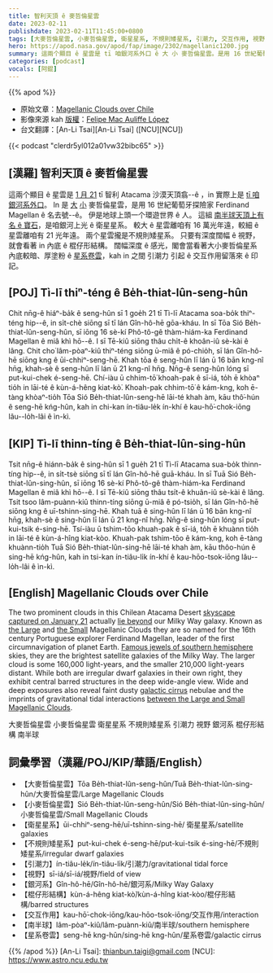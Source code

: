 ```yaml
---
title: 智利天頂 ê 麥哲倫星雲
date: 2023-02-11
publishdate: 2023-02-11T11:45:00+0800
tags: [大麥哲倫星雲, 小麥哲倫星雲, 衛星星系, 不規則矮星系, 引潮力, 交互作用, 視野, 銀河系, 棍仔形結構, 南半球, 星系卷雲]
hero: https://apod.nasa.gov/apod/fap/image/2302/magellanic1200.jpg
summary: 這兩个顯目 ê 星雲是 tī 咱銀河系外口 ê 大 小 麥哲倫星雲。是用 16 世紀葡萄牙探險家 Ferdinand Magellan ê 名去號--ê。
categories: [podcast]
vocals: [阿錕]
---
```


{{% apod %}}

- 原始文章：[Magellanic Clouds over Chile](https://apod.nasa.gov/apod/ap230211.html)
- 影像來源 kah [版權][copyright]：[Felipe Mac Auliffe López](https://www.astrobin.com/40v8a9/)
- 台文翻譯：[An-Li Tsai][An-Li Tsai] ([NCU][NCU])

{{< podcast "clerdr5yl012a01vw32bibc65" >}}

## [漢羅] 智利天頂 ê 麥哲倫星雲
這兩个顯目 ê 星雲是 [1 月 21][skyscape captured on January 21] tī 智利 Atacama 沙漠天頂翕--ê ，in 實際上是 [tī 咱銀河系外口][lie beyond]。
In 是 [大][the Large] [小][the Small] 麥哲倫星雲，是用 16 世紀葡萄牙探險家 Ferdinand Magellan ê 名去號--ê。
伊是地球上頭一个環遊世界 ê 人。
這組 [南半球天頂上有名 ê 寶石][Famous jewels of southern hemisphere]，是咱銀河上光 ê 衛星星系。
較大 ê 星雲離咱有 16 萬光年遠，較細 ê 星雲離咱有 21 光年遠。
兩个星雲攏是不規則矮星系。
只要有深度闊幅 ê 視野，就會看著 in 內底 ê 棍仔形結構。
闊幅深度 ê 感光，閣會當看著大小麥哲倫星系 內底較暗、厚塗粉 ê [星系卷雲][galactic cirrus]，kah in 之間 引潮力 引起 ê 交互作用留落來 ê 印記。


## [POJ] Tì-lī thiⁿ-téng ê Be̍h-thiat-lûn-seng-hûn
Chit nn̄g-ê hiáⁿ-ba̍k ê seng-hûn sī 1 goe̍h 21 tī Tì-lī Atacama soa-bo̍k thiⁿ-téng hip--ê, in si̍t-chè siōng sī tī lán Gîn-hô-hē gōa-kháu.
In sī Tōa Sió Be̍h-thiat-lûn-seng-hûn, sī iōng 16 sè-kí Phô-tô-gê thàm-hiám-ka Ferdinand Magellan ê miâ khì hō--ê.
I sī Tē-kiû siōng thâu chi̍t-ê khoân-iû sè-kài ê lâng.
Chit cho͘ lâm-pòaⁿ-kiû thiⁿ-téng siōng ū-miâ ê pó-chio̍h, sī lán Gîn-hô-hē siōng kng ê ūi-chhiⁿ-seng-hē.
Khah tōa ê seng-hûn lī lán ū 16 bān kng-nî hn̄g, khah-sè ê seng-hûn lī lán ū 21 kng-nî hn̄g.
Nn̄g-ê seng-hûn lóng sī put-kui-chek é-seng-hē.
Chí-iàu ū chhim-tō͘ khoah-pak ê sī-iá, to̍h ē khòaⁿ tio̍h in lāi-té ê kùn-á-hêng kiat-kò͘.
Khoah-pak chhim-tō͘ ê kám-kng, koh ē-tàng khòaⁿ-tio̍h Tōa Sió Be̍h-thiat-lûn-seng-hē lāi-té khah àm, kāu thô͘-hún ê seng-hē kńg-hûn, kah in chi-kan ín-tiâu-le̍k ín-khí ê kau-hō͘-chok-iōng lâu--lo̍h-lâi ê ìn-kì.

## [KIP] Tì-lī thinn-tíng ê Be̍h-thiat-lûn-sing-hûn
Tsit nn̄g-ê hiánn-ba̍k ê sing-hûn sī 1 gue̍h 21 tī Tì-lī Atacama sua-bo̍k thinn-tíng hip--ê, in si̍t-tsè siōng sī tī lán Gîn-hô-hē guā-kháu.
In sī Tuā Sió Be̍h-thiat-lûn-sing-hûn, sī iōng 16 sè-kí Phô-tô-gê thàm-hiám-ka Ferdinand Magellan ê miâ khì hō--ê.
I sī Tē-kiû siōng thâu tsi̍t-ê khuân-iû sè-kài ê lâng.
Tsit tsoo lâm-puànn-kiû thinn-tíng siōng ū-miâ ê pó-tsio̍h, sī lán Gîn-hô-hē siōng kng ê uī-tshinn-sing-hē.
Khah tuā ê sing-hûn lī lán ū 16 bān kng-nî hn̄g, khah-sè ê sing-hûn lī lán ū 21 kng-nî hn̄g.
Nn̄g-ê sing-hûn lóng sī put-kui-tsik é-sing-hē.
Tsí-iàu ū tshim-tōo khuah-pak ê sī-iá, to̍h ē khuànn tio̍h in lāi-té ê kùn-á-hîng kiat-kòo.
Khuah-pak tshim-tōo ê kám-kng, koh ē-tàng khuànn-tio̍h Tuā Sió Be̍h-thiat-lûn-sing-hē lāi-té khah àm, kāu thôo-hún ê sing-hē kńg-hûn, kah in tsi-kan ín-tiâu-li̍k ín-khí ê kau-hōo-tsok-iōng lâu--lo̍h-lâi ê ìn-kì.

## [English] Magellanic Clouds over Chile
The two prominent clouds in this Chilean Atacama Desert [skyscape captured on January 21][skyscape captured on January 21] actually [lie beyond][lie beyond] our Milky Way galaxy.
Known as [the Large][the Large] and [the Small][the Small] Magellanic Clouds they are so named for the 16th century Portuguese explorer Ferdinand Magellan, leader of the first circumnavigation of planet Earth.
[Famous jewels of southern hemisphere][Famous jewels of southern hemisphere] skies, they are the brightest satellite galaxies of the Milky Way.
The larger cloud is some 160,000 light-years, and the smaller 210,000 light-years distant.
While both are irregular dwarf galaxies in their own right, they exhibit central barred structures in the deep wide-angle view.
Wide and deep exposures also reveal faint dusty [galactic cirrus][galactic cirrus] nebulae and the imprints of gravitational tidal interactions [between the Large and Small Magellanic Clouds][between the Large and Small Magellanic Clouds].

大麥哲倫星雲 小麥哲倫星雲 衛星星系 不規則矮星系 引潮力  視野 銀河系 棍仔形結構 南半球
## 詞彙學習（漢羅/POJ/KIP/華語/English）
- 【大麥哲倫星雲】Tōa Be̍h-thiat-lûn-seng-hûn/Tuā Be̍h-thiat-lûn-sing-hûn/大麥哲倫星雲/Large Magellanic Clouds
- 【小麥哲倫星雲】Sió Be̍h-thiat-lûn-seng-hûn/Sió Be̍h-thiat-lûn-sing-hûn/小麥哲倫星雲/Small Magellanic Clouds
- 【衛星星系】ūi-chhiⁿ-seng-hē/uī-tshinn-sing-hē/ 衛星星系/satellite galaxies
- 【不規則矮星系】put-kui-chek é-seng-hē/put-kui-tsik é-sing-hē/不規則矮星系/irregular dwarf galaxies
- 【引潮力】ín-tiâu-le̍k/ín-tiâu-li̍k/引潮力/gravitational tidal force
- 【視野】sī-iá/sī-iá/視野/field of view
- 【銀河系】Gîn-hô-hē/Gîn-hô-hē/銀河系/Milky Way Galaxy
- 【棍仔形結構】kùn-á-hêng kiat-kò͘/kùn-á-hîng kiat-kòo/棍仔形結構/barred structures
- 【交互作用】kau-hō͘-chok-iōng/kau-hōo-tsok-iōng/交互作用/interaction
- 【南半球】lâm-pòaⁿ-kiû/lâm-puànn-kiû/南半球/southern hemisphere
- 【星系卷雲】seng-hē kng-hûn/sing-hē kng-hûn/星系卷雲/galactic cirrus


{{% /apod %}}
[An-Li Tsai]: thianbun.taigi@gmail.com
[NCU]: https://www.astro.ncu.edu.tw

[copyright]: https://apod.nasa.gov/apod/fap/lib/about_apod.html#srapply
[License]: https://creativecommons.org/licenses/by/2.0/

[skyscape captured on January 21]:https://www.astrobin.com/40v8a9/
[lie beyond]:https://solarsystem.nasa.gov/solar-system/beyond/in-depth/
[the Large]:https://apod.nasa.gov/apod/ap190905.html
[the Small]:https://apod.nasa.gov/apod/ap210105.html
[Famous jewels of southern hemisphere]:https://apod.nasa.gov/apod/ap210101.html
[galactic cirrus]:https://www.cosmotography.com/images/galactic_cirrus.html
[between the Large and Small Magellanic Clouds]:https://apod.nasa.gov/apod/ap160725.html


